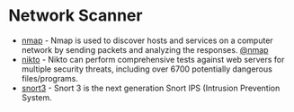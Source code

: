 # Network Scanner
- [nmap](https://github.com/nmap/nmap) -  Nmap is used to discover hosts and services on a computer network by sending packets and analyzing the responses. [@nmap](https://github.com/nmap/nmap)
- [nikto](https://www.freecodecamp.org/news/an-introduction-to-web-server-scanning-with-nikto/) - Nikto can perform comprehensive tests against web servers for multiple security threats, including over 6700 potentially dangerous files/programs.
- [snort3](https://github.com/snort3/snort3) - Snort 3 is the next generation Snort IPS (Intrusion Prevention System.